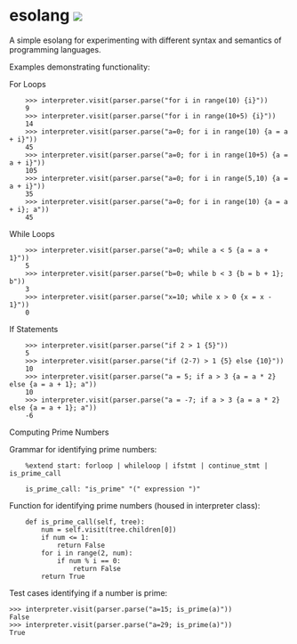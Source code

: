 # esolang ![](https://github.com/mikeizbicki/esolang/workflows/tests/badge.svg)

A simple esolang for experimenting with different syntax and semantics of programming languages.

Examples demonstrating functionality:

For Loops

```
    >>> interpreter.visit(parser.parse("for i in range(10) {i}"))
    9
    >>> interpreter.visit(parser.parse("for i in range(10+5) {i}"))
    14
    >>> interpreter.visit(parser.parse("a=0; for i in range(10) {a = a + i}"))
    45
    >>> interpreter.visit(parser.parse("a=0; for i in range(10+5) {a = a + i}"))
    105
    >>> interpreter.visit(parser.parse("a=0; for i in range(5,10) {a = a + i}"))
    35
    >>> interpreter.visit(parser.parse("a=0; for i in range(10) {a = a + i}; a"))
    45
```

While Loops

```
    >>> interpreter.visit(parser.parse("a=0; while a < 5 {a = a + 1}"))
    5
    >>> interpreter.visit(parser.parse("b=0; while b < 3 {b = b + 1}; b"))
    3
    >>> interpreter.visit(parser.parse("x=10; while x > 0 {x = x - 1}"))
    0
```

If Statements

```
    >>> interpreter.visit(parser.parse("if 2 > 1 {5}"))
    5
    >>> interpreter.visit(parser.parse("if (2-7) > 1 {5} else {10}"))
    10
    >>> interpreter.visit(parser.parse("a = 5; if a > 3 {a = a * 2} else {a = a + 1}; a"))
    10
    >>> interpreter.visit(parser.parse("a = -7; if a > 3 {a = a * 2} else {a = a + 1}; a"))
    -6
```
Computing Prime Numbers

Grammar for identifying prime numbers: 

```
    %extend start: forloop | whileloop | ifstmt | continue_stmt | is_prime_call

    is_prime_call: "is_prime" "(" expression ")"
```

Function for identifying prime numbers (housed in interpreter class): 

```
    def is_prime_call(self, tree):
        num = self.visit(tree.children[0])  
        if num <= 1:
            return False
        for i in range(2, num):
            if num % i == 0:
                return False
        return True
```

Test cases identifying if a number is prime:

```
>>> interpreter.visit(parser.parse("a=15; is_prime(a)"))
False
>>> interpreter.visit(parser.parse("a=29; is_prime(a)"))
True
```

